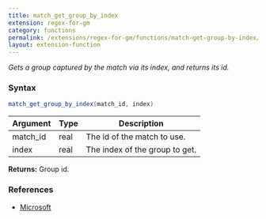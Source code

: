 ```yaml
---
title: match_get_group_by_index
extension: regex-for-gm
category: functions
permalink: /extensions/regex-for-gm/functions/match-get-group-by-index/
layout: extension-function
---
```


_Gets a group captured by the match via its index, and returns its id._

### Syntax ###
```cs
match_get_group_by_index(match_id, index)
```

| Argument | Type | Description |
| --- | --- | --- |
| match_id | real | The id of the match to use. |
| index | real | The index of the group to get. |

**Returns:** Group id.

### References ###

* [Microsoft](https://docs.microsoft.com/en-us/dotnet/api/system.text.regularexpressions.groupcollection.item?view=netframework-4.7#System_Text_RegularExpressions_GroupCollection_Item_System_Int32_)

